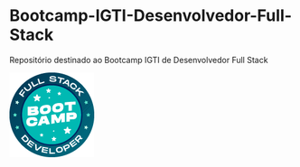# Bootcamp-IGTI-Desenvolvedor-Full-Stack
Repositório destinado ao Bootcamp IGTI de Desenvolvedor Full Stack

![Bootcamp IGTI Desenvolvedor Full Stack](/image.png?raw=true)
